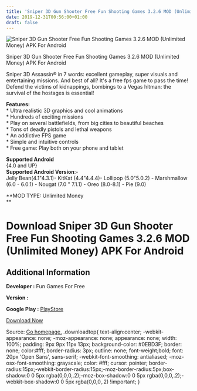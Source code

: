```yaml
---
title: 'Sniper 3D Gun Shooter Free Fun Shooting Games 3.2.6 MOD (Unlimited Money) APK For Android'
date: 2019-12-31T00:56:00+01:00
draft: false
---
```


![Sniper 3D Gun Shooter Free Fun Shooting Games 3.2.6 MOD (Unlimited Money) APK For Android](https://i1.wp.com/apkhome.net/wp-content/uploads/2019/11/Sniper-3D-Gun-Shooter-Free-Fun-Shooting-Games-3.2.6-MOD-Unlimited-Money.png "Sniper 3D Gun Shooter Free Fun Shooting Games 3.2.6 MOD (Unlimited Money) APK For Android")

  

Sniper 3D Gun Shooter Free Fun Shooting Games 3.2.6 MOD (Unlimited Money) APK For Android

Sniper 3D Assassin® in 7 words: excellent gameplay, super visuals and entertaining missions. And best of all? It's a free fps game to pass the time! Defend the victims of kidnappings, bombings to a Vegas hitman: the survival of the hostages is essential!

**Features:**  
\* Ultra realistic 3D graphics and cool animations  
\* Hundreds of exciting missions  
\* Play on several battlefields, from big cities to beautiful beaches  
\* Tons of deadly pistols and lethal weapons  
\* An addictive FPS game  
\* Simple and intuitive controls  
\* Free game: Play both on your phone and tablet

**Supported Android**  
{4.0 and UP}  
**Supported Android Version**:-  
Jelly Bean(4.1"4.3.1)- KitKat (4.4"4.4.4)- Lollipop (5.0"5.0.2) - Marshmallow (6.0 - 6.0.1) - Nougat (7.0 " 7.1.1) - Oreo (8.0-8.1) - Pie (9.0)

**MOD TYPE: Unlimited Money  
**

Download Sniper 3D Gun Shooter Free Fun Shooting Games 3.2.6 MOD (Unlimited Money) APK For Android
==================================================================================================

Additional Information
----------------------

**Developer :** Fun Games For Free

**Version :**

**Google Play :** [PlayStore](https://play.google.com/store/apps/details?id=com.fungames.sniper3d)

  

[Download Now](https://store4app.co/post/sniper-3d-gun-shooter-free-fun-shooting-games-3-2-6-mod-unlimited-money-apk-for-android_1573937576)

  
Source: [Go homepage.](https://store4app.co/post/sniper-3d-gun-shooter-free-fun-shooting-games-3-2-6-mod-unlimited-money-apk-for-android_1573937576) .downloadtop{ text-align:center; -webkit-appearance: none; -moz-appearance: none; appearance: none; width: 100%; padding: 9px 9px 11px 13px; background-color: #0EBD3F; border: none; color:#fff; border-radius: 3px; outline: none; font-weight;bold; font: 20px 'Open Sans', sans-serif; -webkit-font-smoothing: antialiased; -moz-osx-font-smoothing: grayscale; color: #fff; cursor: pointer; border-radius:15px;-webkit-border-radius:15px;-moz-border-radius:5px;box-shadow:0 0 5px rgba(0,0,0,.2);-moz-box-shadow:0 0 5px rgba(0,0,0,.2);-webkit-box-shadow:0 0 5px rgba(0,0,0,.2) !important; }
